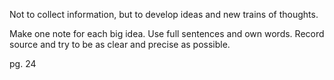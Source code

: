 Not to collect information, but to develop ideas and new trains of thoughts. 

Make one note for each big idea. Use full sentences and own words. Record source and try to be as clear and precise as possible. 

pg. 24